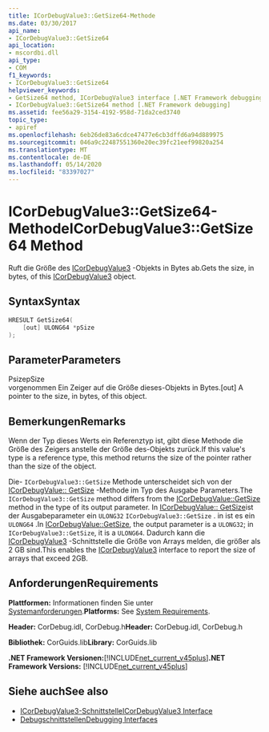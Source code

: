 ```yaml
---
title: ICorDebugValue3::GetSize64-Methode
ms.date: 03/30/2017
api_name:
- ICorDebugValue3::GetSize64
api_location:
- mscordbi.dll
api_type:
- COM
f1_keywords:
- ICorDebugValue3::GetSize64
helpviewer_keywords:
- GetSize64 method, ICorDebugValue3 interface [.NET Framework debugging]
- ICorDebugValue3::GetSize64 method [.NET Framework debugging]
ms.assetid: fee56a29-3154-4192-958d-71da2ced3740
topic_type:
- apiref
ms.openlocfilehash: 6eb26de83a6cdce47477e6cb3dffd6a94d889975
ms.sourcegitcommit: 046a9c22487551360e20ec39fc21eef99820a254
ms.translationtype: MT
ms.contentlocale: de-DE
ms.lasthandoff: 05/14/2020
ms.locfileid: "83397027"
---
```

# <a name="icordebugvalue3getsize64-method"></a><span data-ttu-id="1b4b3-102">ICorDebugValue3::GetSize64-Methode</span><span class="sxs-lookup"><span data-stu-id="1b4b3-102">ICorDebugValue3::GetSize64 Method</span></span>
<span data-ttu-id="1b4b3-103">Ruft die Größe des [ICorDebugValue3](icordebugvalue3-interface.md) -Objekts in Bytes ab.</span><span class="sxs-lookup"><span data-stu-id="1b4b3-103">Gets the size, in bytes, of this [ICorDebugValue3](icordebugvalue3-interface.md) object.</span></span>  
  
## <a name="syntax"></a><span data-ttu-id="1b4b3-104">Syntax</span><span class="sxs-lookup"><span data-stu-id="1b4b3-104">Syntax</span></span>  
  
```cpp  
HRESULT GetSize64(  
    [out] ULONG64 *pSize  
);  
```  
  
## <a name="parameters"></a><span data-ttu-id="1b4b3-105">Parameter</span><span class="sxs-lookup"><span data-stu-id="1b4b3-105">Parameters</span></span>  
 <span data-ttu-id="1b4b3-106">Psize</span><span class="sxs-lookup"><span data-stu-id="1b4b3-106">pSize</span></span>  
 <span data-ttu-id="1b4b3-107">vorgenommen Ein Zeiger auf die Größe dieses-Objekts in Bytes.</span><span class="sxs-lookup"><span data-stu-id="1b4b3-107">[out] A pointer to the size, in bytes, of this object.</span></span>  
  
## <a name="remarks"></a><span data-ttu-id="1b4b3-108">Bemerkungen</span><span class="sxs-lookup"><span data-stu-id="1b4b3-108">Remarks</span></span>  
 <span data-ttu-id="1b4b3-109">Wenn der Typ dieses Werts ein Referenztyp ist, gibt diese Methode die Größe des Zeigers anstelle der Größe des-Objekts zurück.</span><span class="sxs-lookup"><span data-stu-id="1b4b3-109">If this value's type is a reference type, this method returns the size of the pointer rather than the size of the object.</span></span>  
  
 <span data-ttu-id="1b4b3-110">Die- `ICorDebugValue3::GetSize` Methode unterscheidet sich von der [ICorDebugValue:: GetSize](icordebugvalue-getsize-method.md) -Methode im Typ des Ausgabe Parameters.</span><span class="sxs-lookup"><span data-stu-id="1b4b3-110">The `ICorDebugValue3::GetSize` method differs from the [ICorDebugValue::GetSize](icordebugvalue-getsize-method.md) method in the type of its output parameter.</span></span> <span data-ttu-id="1b4b3-111">In [ICorDebugValue:: GetSize](icordebugvalue-getsize-method.md)ist der Ausgabeparameter ein `ULONG32` `ICorDebugValue3::GetSize` . in ist es ein `ULONG64` .</span><span class="sxs-lookup"><span data-stu-id="1b4b3-111">In [ICorDebugValue::GetSize](icordebugvalue-getsize-method.md), the output parameter is a `ULONG32`; in `ICorDebugValue3::GetSize`, it is a `ULONG64`.</span></span> <span data-ttu-id="1b4b3-112">Dadurch kann die [ICorDebugValue3](icordebugvalue3-interface.md) -Schnittstelle die Größe von Arrays melden, die größer als 2 GB sind.</span><span class="sxs-lookup"><span data-stu-id="1b4b3-112">This enables the [ICorDebugValue3](icordebugvalue3-interface.md) interface to report the size of arrays that exceed 2GB.</span></span>  
  
## <a name="requirements"></a><span data-ttu-id="1b4b3-113">Anforderungen</span><span class="sxs-lookup"><span data-stu-id="1b4b3-113">Requirements</span></span>  
 <span data-ttu-id="1b4b3-114">**Plattformen:** Informationen finden Sie unter [Systemanforderungen](../../get-started/system-requirements.md).</span><span class="sxs-lookup"><span data-stu-id="1b4b3-114">**Platforms:** See [System Requirements](../../get-started/system-requirements.md).</span></span>  
  
 <span data-ttu-id="1b4b3-115">**Header:** CorDebug.idl, CorDebug.h</span><span class="sxs-lookup"><span data-stu-id="1b4b3-115">**Header:** CorDebug.idl, CorDebug.h</span></span>  
  
 <span data-ttu-id="1b4b3-116">**Bibliothek:** CorGuids.lib</span><span class="sxs-lookup"><span data-stu-id="1b4b3-116">**Library:** CorGuids.lib</span></span>  
  
 <span data-ttu-id="1b4b3-117">**.NET Framework Versionen:**[!INCLUDE[net_current_v45plus](../../../../includes/net-current-v45plus-md.md)]</span><span class="sxs-lookup"><span data-stu-id="1b4b3-117">**.NET Framework Versions:** [!INCLUDE[net_current_v45plus](../../../../includes/net-current-v45plus-md.md)]</span></span>  
  
## <a name="see-also"></a><span data-ttu-id="1b4b3-118">Siehe auch</span><span class="sxs-lookup"><span data-stu-id="1b4b3-118">See also</span></span>

- [<span data-ttu-id="1b4b3-119">ICorDebugValue3-Schnittstelle</span><span class="sxs-lookup"><span data-stu-id="1b4b3-119">ICorDebugValue3 Interface</span></span>](icordebugvalue3-interface.md)
- [<span data-ttu-id="1b4b3-120">Debugschnittstellen</span><span class="sxs-lookup"><span data-stu-id="1b4b3-120">Debugging Interfaces</span></span>](debugging-interfaces.md)
